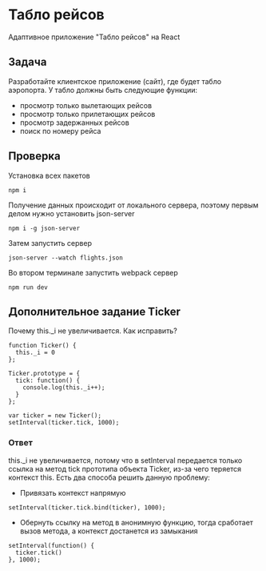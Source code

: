 # Табло рейсов
Адаптивное приложение "Табло рейсов" на React
## Задача
Разработайте клиентское приложение (сайт), где будет табло аэропорта. У табло должны быть следующие функции:
* просмотр только вылетающих рейсов 
* просмотр только прилетающих рейсов 
* просмотр задержанных рейсов
* поиск по номеру рейса
## Проверка
Установка всех пакетов
```
npm i
```
Получение данных происходит от локального сервера, поэтому первым делом нужно установить
json-server
```
npm i -g json-server
```
Затем запустить сервер
```
json-server --watch flights.json
```
Во втором терминале запустить webpack сервер
```
npm run dev
```
## Дополнительное задание Ticker
Почему this._i не увеличивается. Как исправить?
```
function Ticker() { 
  this._i = 0
};

Ticker.prototype = { 
  tick: function() {
    console.log(this._i++); 
  }
};

var ticker = new Ticker();
setInterval(ticker.tick, 1000);
```
### Ответ
this._i не увеличивается, потому что в setInterval передается только ссылка на метод tick прототипа объекта Ticker, из-за чего теряется контекст this. 
Есть два способа решить данную проблему:
* Привязать контекст напрямую
```
setInterval(ticker.tick.bind(ticker), 1000);
```
* Обернуть ссылку на метод в анонимную функцию, тогда  сработает вызов метода, а контекст достанется из замыкания
```
setInterval(function() {
  ticker.tick()
}, 1000);
```